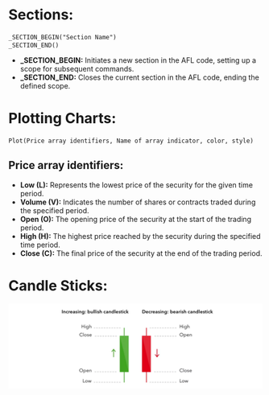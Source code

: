 # Sections:

```plaintext
_SECTION_BEGIN("Section Name")
_SECTION_END()
```

- **_SECTION_BEGIN:** Initiates a new section in the AFL code, setting up a scope for subsequent commands.
- **_SECTION_END:** Closes the current section in the AFL code, ending the defined scope.

# Plotting Charts:

```plaintext
Plot(Price array identifiers, Name of array indicator, color, style)
```

## Price array identifiers:

- **Low (L):** Represents the lowest price of the security for the given time period.
- **Volume (V):** Indicates the number of shares or contracts traded during the specified period.
- **Open (O):** The opening price of the security at the start of the trading period.
- **High (H):** The highest price reached by the security during the specified time period.
- **Close (C):** The final price of the security at the end of the trading period.

# Candle Sticks:
![Candle Stick](./Images/candle%20sticks.png)
